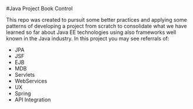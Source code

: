 #Java Project Book Control

This repo was created to pursuit some better practices and applying some patterns of developing a project from scratch to consolidate what we have learned so far about Java EE technologies using also frameworks well known in the Java industry. In this project you may see referrals of:
  
  - JPA
  - JSF
  - EJB
  - MDB
  - Servlets
  - WebServices
  - UX
  - Spring
  - API Integration
